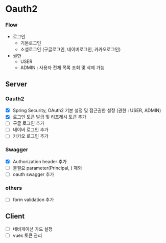 # Oauth2
### Flow
* 로그인
    * 기본로그인
    * 소셜로그인 (구글로그인, 네이버로그인, 카카오로그인)
* 권한
    * USER
    * ADMIN : 사용자 전체 목록 조회 및 삭제 가능


## Server
### Oauth2
- [x] Spring Security, OAuth2 기본 설정 및 접근권한 설정 (권한 : USER, ADMIN)
- [x] 로그인 토큰 발급 및 리프레시 토큰 추가
- [ ] 구글 로그인 추가
- [ ] 네이버 로그인 추가
- [ ] 카카오 로그인 추가

### Swagger
- [x] Authorization header 추가
- [ ] 불필요 parameter(Principal, ) 제외
- [ ] oauth swagger 추가

### others
- [ ] form validation 추가

## Client
- [ ] 네비게이션 가드 설정
- [ ] vuex 토큰 관리 
